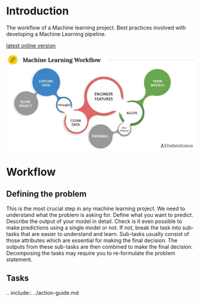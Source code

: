 # Introduction

The workflow of a Machine learning project. Best practices involved with developing a Machine Learning pipeline. 

[latest online version](https://suredream.github.io/geoml-guide/)

![](output/ml-workflow.jpg)

# Workflow

## Defining the problem
This is the most crucial step in any machine learning project. We need to understand what the problem is asking for. Define what you want to predict. Describe the output of your model in detail. Check is it even possible to make predictions using a single model or not. If not, break the task into sub-tasks that are easier to understand and learn. Sub-tasks usually consist of those attributes which are essential for making the final decision. The outputs from these sub-tasks are then combined to make the final decision. Decomposing the tasks may require you to re-formulate the problem statement.


## Tasks





.. include:: ../action-guide.md